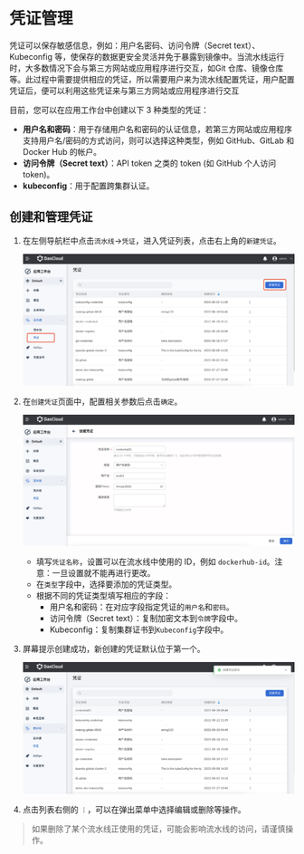 # 凭证管理

凭证可以保存敏感信息，例如：用户名密码、访问令牌（Secret text）、Kubeconfig 等，使保存的数据更安全灵活并免于暴露到镜像中。当流水线运行时，大多数情况下会与第三方网站或应用程序进行交互，如Git 仓库、镜像仓库等。此过程中需要提供相应的凭证，所以需要用户来为流水线配置凭证，用户配置凭证后，便可以利用这些凭证来与第三方网站或应用程序进行交互

目前，您可以在应用工作台中创建以下 3 种类型的凭证：

- **用户名和密码**：用于存储用户名和密码的认证信息，若第三方网站或应用程序支持用户名/密码的方式访问，则可以选择这种类型，例如 GitHub、GitLab 和 Docker Hub 的帐户。
- **访问令牌（Secret text）**：API token 之类的 token (如 GitHub 个人访问 token)。
- **kubeconfig**：用于配置跨集群认证。

## 创建和管理凭证

1. 在左侧导航栏中点击`流水线`->`凭证`，进入凭证列表，点击右上角的`新建凭证`。

   ![createcredential](../../images/cred01.png)

2. 在`创建凭证`页面中，配置相关参数后点击`确定`。

   ![createcredential](../../images/cred02.png)

   - 填写`凭证名称`，设置可以在流水线中使用的 ID，例如 `dockerhub-id`。注意：一旦设置就不能再进行更改。
   - 在`类型`字段中，选择要添加的凭证类型。
   - 根据不同的凭证类型填写相应的字段：
     - 用户名和密码：在对应字段指定凭证的`用户名`和`密码`。
     - 访问令牌（Secret text）：复制加密文本到`令牌`字段中。
     - Kubeconfig：复制集群证书到`Kubeconfig`字段中。
3. 屏幕提示创建成功，新创建的凭证默认位于第一个。

   ![createcredential](../../images/cred03.png)

4. 点击列表右侧的 `︙`，可以在弹出菜单中选择编辑或删除等操作。

  > 如果删除了某个流水线正使用的凭证，可能会影响流水线的访问，请谨慎操作。
